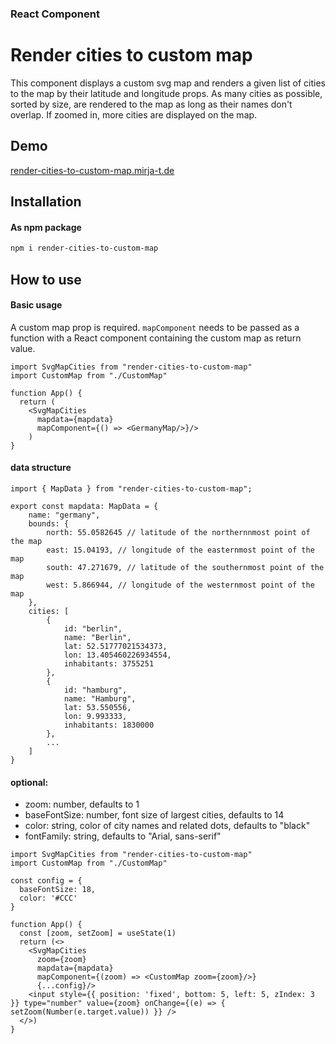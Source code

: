 ### React Component

# Render cities to custom map 

This component displays a custom svg map and renders a given list of cities to the map by their latitude and longitude props. As many cities as possible, sorted by size, are rendered to the map as long as their names don't overlap. If zoomed in, more cities are displayed on the map.

## Demo

[render-cities-to-custom-map.mirja-t.de](http://render-cities-to-custom-map.mirja-t.de)


## Installation

#### As npm package

```sh
npm i render-cities-to-custom-map
```

## How to use

#### Basic usage

A custom map prop is required. `mapComponent` needs to be passed as a function with a React component containing the custom map as return value.

```
import SvgMapCities from "render-cities-to-custom-map"
import CustomMap from "./CustomMap"

function App() {
  return (
    <SvgMapCities 
      mapdata={mapdata}
      mapComponent={() => <GermanyMap/>}/>
    )
}
```

#### data structure
```
import { MapData } from "render-cities-to-custom-map";

export const mapdata: MapData = {
    name: "germany",
    bounds: {
        north: 55.0582645 // latitude of the northernnmost point of the map 
        east: 15.04193, // longitude of the easternmost point of the map 
        south: 47.271679, // latitude of the southernmost point of the map 
        west: 5.866944, // longitude of the westernmost point of the map 
    },
    cities: [
        {
            id: "berlin",
            name: "Berlin",
            lat: 52.51777021534373,
            lon: 13.405460226934554,
            inhabitants: 3755251
        },
        {
            id: "hamburg",
            name: "Hamburg",
            lat: 53.550556,
            lon: 9.993333,
            inhabitants: 1830000
        },
        ...
    ]
}
```

#### optional:

+ zoom: number, defaults to 1
+ baseFontSize: number, font size of largest cities, defaults to 14 
+ color: string, color of city names and related dots, defaults to "black"
+ fontFamily: string, defaults to "Arial, sans-serif"

```
import SvgMapCities from "render-cities-to-custom-map"
import CustomMap from "./CustomMap"

const config = {
  baseFontSize: 18,
  color: '#CCC'
}

function App() {
  const [zoom, setZoom] = useState(1)
  return (<>
    <SvgMapCities 
      zoom={zoom}
      mapdata={mapdata}
      mapComponent={(zoom) => <CustomMap zoom={zoom}/>}
      {...config}/>
    <input style={{ position: 'fixed', bottom: 5, left: 5, zIndex: 3 }} type="number" value={zoom} onChange={(e) => { setZoom(Number(e.target.value)) }} />
  </>)
}
```